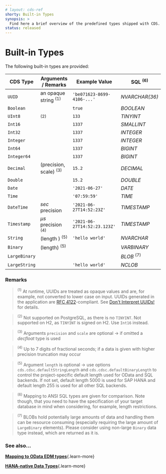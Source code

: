 ```yaml
---
# layout: cds-ref
shorty: Built-in Types
synopsis: >
  Find here a brief overview of the predefined types shipped with CDS.
status: released
---
```



# Built-in Types


The following built-in types are provided:


| CDS Type | Arguments / Remarks | Example Value | SQL <sup>(6)</sup> |
| --- | --- | ---  | --- |
| `UUID` | an opaque string <sup>(1)</sup> | `'be071623-8699-4106-...'` | _NVARCHAR(36)_  |
| `Boolean` | | `true` | _BOOLEAN_  |
| `UInt8` | <sup>(2)</sup> | `133` | _TINYINT_  |
| `Int16` | | `1337` | _SMALLINT_  |
| `Int32` | | `1337` | _INTEGER_  |
| `Integer` | | `1337` | _INTEGER_  |
| `Int64` | | `1337` | _BIGINT_  |
| `Integer64` | | `1337` | _BIGINT_  |
| `Decimal` | (precision, scale) <sup>(3)</sup> | `15.2` | _DECIMAL_  |
| `Double` | | `15.2` | _DOUBLE_  |
| `Date` | | `'2021-06-27'` | _DATE_  |
| `Time` | | `'07:59:59'` | _TIME_  |
| `DateTime` | _sec_ precision | `'2021-06-27T14:52:23Z'` | _TIMESTAMP_  |
| `Timestamp` | _µs_ precision <sup>(4)</sup> | `'2021-06-27T14:52:23.123Z'` |  _TIMESTAMP_  |
| `String` | (length ) <sup>(5)</sup> | `'hello world'` | _NVARCHAR_  |
| `Binary` | (length) <sup>(5)</sup> | |  _VARBINARY_  |
| `LargeBinary` |  | | _BLOB_ <sup>(7)</sup> |
| `LargeString` |  | `'hello world'` | _NCLOB_  |


### Remarks


> <sup>(1)</sup> At runtime, UUIDs are treated as opaque values and are, for example, not converted to lower case on input. UUIDs generated in the application are [RFC 4122](https://tools.ietf.org/html/rfc4122)-compliant. See [Don't Interpret UUIDs!](../guides/domain-modeling#don-t-interpret-uuids) for details.

> <sup>(2)</sup> Not supported on PostgreSQL, as there is no `TINYINT`. Not supported on H2, as `TINYINT` is signed on H2. Use `Int16` instead.

> <sup>(3)</sup> Arguments `precision` and `scale` are optional → if omitted a *decfloat* type is used

> <sup>(4)</sup> Up to 7 digits of fractional seconds; if a data is given with higher precision truncation may occur

> <sup>(5)</sup> Argument `length` is optional → use options `cds.cdsc.defaultStringLength` and `cds.cdsc.defaultBinaryLength` to control the project-specific default length used for OData and SQL backends. If not set, default length 5000 is used for SAP HANA and default length 255 is used for all other SQL backends.

> <sup>(6)</sup> Mapping to ANSI SQL types are given for comparison. Note though, that you need to have the specification of your target database in mind when considering, for example, length restrictions.

> <sup>(7)</sup> BLOBs hold potentially large amounts of data and handling them can be resource consuming (especially requiring the large amount of `LargeBinary` elements). Please consider using non-large `Binary` data type instead, which are returned as it is.


### See also...

[**Mapping to OData EDM types**](../advanced/odata#type-mapping){.learn-more}

[**HANA-native Data Types**](../advanced/hana#hana-types){.learn-more}
